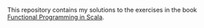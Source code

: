 This repository contains my solutions to the exercises in the book [Functional Programming in Scala](http://manning.com/bjarnason/).